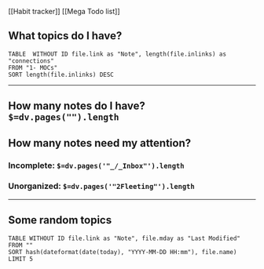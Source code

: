 [[Habit tracker]]
[[Mega Todo list]]

## 
## What topics do I have?

```dataview
TABLE  WITHOUT ID file.link as "Note", length(file.inlinks) as "connections"
FROM "1- MOCs"
SORT length(file.inlinks) DESC
```

---

## How many notes do I have? `$=dv.pages("").length`

## How many notes need my attention?

### Incomplete: `$=dv.pages('"_/_Inbox"').length`

### Unorganized: `$=dv.pages('"2Fleeting"').length`

---

## Some random topics

```dataview
TABLE WITHOUT ID file.link as "Note", file.mday as "Last Modified"
FROM ""
SORT hash(dateformat(date(today), "YYYY-MM-DD HH:mm"), file.name)
LIMIT 5
```
